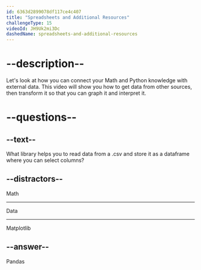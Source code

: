 ```yaml
---
id: 6363d2899078df117ce4c407
title: "Spreadsheets and Additional Resources"
challengeType: 15
videoId: JH9Uk2mi3Dc
dashedName: spreadsheets-and-additional-resources
---
```


# --description--

Let's look at how you can connect your Math and Python knowledge with external data. This video will show you how to get data from other sources, then transform it so that you can graph it and interpret it.

# --questions--

## --text--

What library helps you to read data from a .csv and store it as a dataframe where you can select columns?

## --distractors--

Math

---

Data

---

Matplotlib

## --answer--

Pandas

